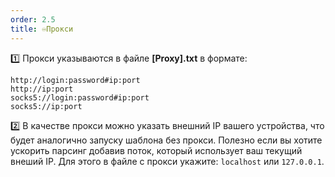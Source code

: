```yaml
---
order: 2.5
title: ♾️Прокси
---
```


1️⃣ Прокси указываются в файле **\[Proxy\].txt** в формате:

```
http://login:password#ip:port
http://ip:port
socks5://login:password#ip:port
socks5://ip:port
```

2️⃣ В качестве прокси можно указать внешний IP вашего устройства, что будет аналогично запуску шаблона без прокси. Полезно если вы хотите ускорить парсинг добавив поток, который использует ваш текущий внеший IP. Для этого в файле с прокси укажите: `localhost` или `127.0.0.1`.